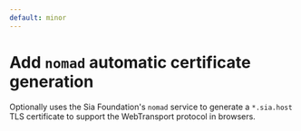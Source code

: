 ```yaml
---
default: minor
---
```


# Add `nomad` automatic certificate generation

Optionally uses the Sia Foundation's `nomad` service to generate a `*.sia.host` TLS certificate to support the WebTransport protocol in browsers.

